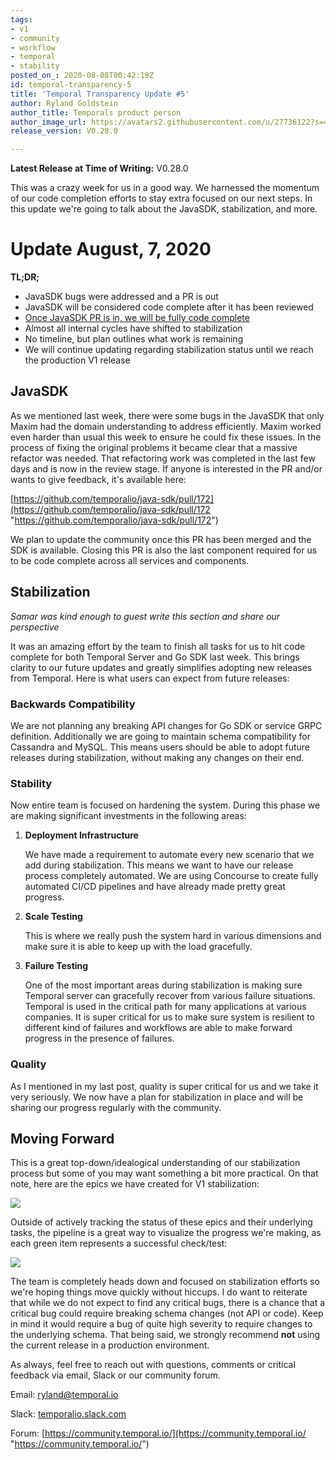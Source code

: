 ```yaml
---
tags:
- v1
- community
- workflow
- temporal
- stability
posted_on_: 2020-08-08T00:42:18Z
id: temporal-transparency-5
title: 'Temporal Transparency Update #5'
author: Ryland Goldstein
author_title: Temporals product person
author_image_url: https://avatars2.githubusercontent.com/u/27736122?s=460&u=7b6a3e58ec7ed7157f23f51e91a2f4cd2028d606&v=4
release_version: V0.28.0

---
```

<!--truncate-->

**Latest Release at Time of Writing:** V0.28.0

This was a crazy week for us in a good way. We harnessed the momentum of our code completion efforts to stay extra focused on our next steps. In this update we're going to talk about the JavaSDK, stabilization, and more.

# Update August, 7, 2020

**TL;DR;**

* JavaSDK bugs were addressed and a PR is out
* JavaSDK will be considered code complete after it has been reviewed
* [Once JavaSDK PR is in, we will be fully code complete](https://github.com/temporalio/java-sdk/pull/172)
* Almost all internal cycles have shifted to stabilization
* No timeline, but plan outlines what work is remaining
* We will continue updating regarding stabilization status until we reach the production V1 release

## JavaSDK

As we mentioned last week, there were some bugs in the JavaSDK that only Maxim had the domain understanding to address efficiently. Maxim worked even harder than usual this week to ensure he could fix these issues. In the process of fixing the original problems it became clear that a massive refactor was needed. That refactoring work was completed in the last few days and is now in the review stage. If anyone is interested in the PR and/or wants to give feedback, it's available here:

[https://github.com/temporalio/java-sdk/pull/172](https://github.com/temporalio/java-sdk/pull/172 "https://github.com/temporalio/java-sdk/pull/172")

We plan to update the community once this PR has been merged and the SDK is available. Closing this PR is also the last component required for us to be code complete across all services and components.

## Stabilization

_Samar was kind enough to guest write this section and share our perspective_

It was an amazing effort by the team to finish all tasks for us to hit code complete for both Temporal Server and Go SDK last week. This brings clarity to our future updates and greatly simplifies adopting new releases from Temporal. Here is what users can expect from future releases:

### Backwards Compatibility

We are not planning any breaking API changes for Go SDK or service GRPC definition. Additionally we are going to maintain schema compatibility for Cassandra and MySQL. This means users should be able to adopt future releases during stabilization, without making any changes on their end.

### Stability

Now entire team is focused on hardening the system. During this phase we are making significant investments in the following areas:

1. **Deployment Infrastructure**

   We have made a requirement to automate every new scenario that we add during stabilization. This means we want to have our release process completely automated. We are using Concourse to create fully automated CI/CD pipelines and have already made pretty great progress.
2. **Scale Testing**

   This is where we really push the system hard in various dimensions and make sure it is able to keep up with the load gracefully.
3. **Failure Testing**

   One of the most important areas during stabilization is making sure Temporal server can gracefully recover from various failure situations. Temporal is used in the critical path for many applications at various companies. It is super critical for us to make sure system is resilient to different kind of failures and workflows are able to make forward progress in the presence of failures.

### Quality

As I mentioned in my last post, quality is super critical for us and we take it very seriously. We now have a plan for stabilization in place and will be sharing our progress regularly with the community.

## Moving Forward

This is a great top-down/idealogical understanding of our stabilization process but some of you may want something a bit more practical. On that note, here are the epics we have created for V1 stabilization:

![](/cms/stable.png)

Outside of actively tracking the status of these epics and their underlying tasks, the pipeline is a great way to visualize the progress we're making, as each green item represents a successful check/test:

![](/cms/screen-shot-2020-08-07-at-12-42-33-pm.png)

The team is completely heads down and focused on stabilization efforts so we're hoping things move quickly without hiccups. I do want to reiterate that while we do not expect to find any critical bugs, there is a chance that a critical bug could require breaking schema changes (not API or code). Keep in mind it would require a bug of quite high severity to require changes to the underlying schema. That being said, we strongly recommend **not** using the current release in a production environment.

As always, feel free to reach out with questions, comments or critical feedback via email, Slack or our community forum.

Email: [ryland@temporal.io](mailto:ryland@temporal.io)

Slack: [temporalio.slack.com](http://temporalio.slack.com/)

Forum: [https://community.temporal.io/](https://community.temporal.io/ "https://community.temporal.io/")